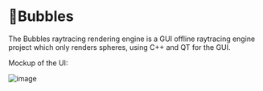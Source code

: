 # 🫧Bubbles
 The Bubbles raytracing rendering engine is a GUI offline raytracing engine project which only renders spheres, using C++ and QT for the GUI.

Mockup of the UI:

![image](https://user-images.githubusercontent.com/89635193/192791915-672c5de8-b12d-4fa5-992b-0996c8498369.png)

